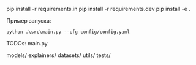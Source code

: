 pip install -r requirements.in
pip install -r requirements.dev
pip install -e .

Пример запуска:

```
python .\src\main.py --cfg config/config.yaml
```

TODOs:
main.py

models/
explainers/
datasets/
utils/
tests/
